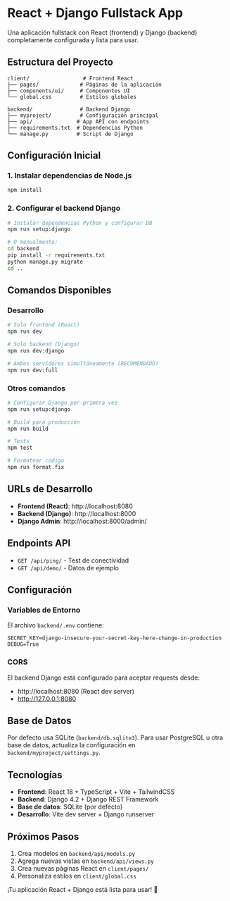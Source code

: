 # React + Django Fullstack App

Una aplicación fullstack con React (frontend) y Django (backend) completamente configurada y lista para usar.

## Estructura del Proyecto

```
client/                 # Frontend React
├── pages/             # Páginas de la aplicación
├── components/ui/     # Componentes UI
└── global.css         # Estilos globales

backend/               # Backend Django
├── myproject/         # Configuración principal
├── api/              # App API con endpoints
├── requirements.txt  # Dependencias Python
└── manage.py         # Script de Django
```

## Configuración Inicial

### 1. Instalar dependencias de Node.js

```bash
npm install
```

### 2. Configurar el backend Django

```bash
# Instalar dependencias Python y configurar DB
npm run setup:django

# O manualmente:
cd backend
pip install -r requirements.txt
python manage.py migrate
cd ..
```

## Comandos Disponibles

### Desarrollo

```bash
# Solo frontend (React)
npm run dev

# Solo backend (Django)
npm run dev:django

# Ambos servidores simultáneamente (RECOMENDADO)
npm run dev:full
```

### Otros comandos

```bash
# Configurar Django por primera vez
npm run setup:django

# Build para producción
npm run build

# Tests
npm test

# Formatear código
npm run format.fix
```

## URLs de Desarrollo

- **Frontend (React)**: http://localhost:8080
- **Backend (Django)**: http://localhost:8000
- **Django Admin**: http://localhost:8000/admin/

## Endpoints API

- `GET /api/ping/` - Test de conectividad
- `GET /api/demo/` - Datos de ejemplo

## Configuración

### Variables de Entorno

El archivo `backend/.env` contiene:

```
SECRET_KEY=django-insecure-your-secret-key-here-change-in-production
DEBUG=True
```

### CORS

El backend Django está configurado para aceptar requests desde:

- http://localhost:8080 (React dev server)
- http://127.0.0.1:8080

## Base de Datos

Por defecto usa SQLite (`backend/db.sqlite3`). Para usar PostgreSQL u otra base de datos, actualiza la configuración en `backend/myproject/settings.py`.

## Tecnologías

- **Frontend**: React 18 + TypeScript + Vite + TailwindCSS
- **Backend**: Django 4.2 + Django REST Framework
- **Base de datos**: SQLite (por defecto)
- **Desarrollo**: Vite dev server + Django runserver

## Próximos Pasos

1. Crea modelos en `backend/api/models.py`
2. Agrega nuevas vistas en `backend/api/views.py`
3. Crea nuevas páginas React en `client/pages/`
4. Personaliza estilos en `client/global.css`

¡Tu aplicación React + Django está lista para usar! 🚀
